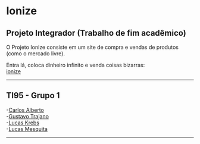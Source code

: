# Ionize  
  
## Projeto Integrador (Trabalho de fim acadêmico)  

O Projeto Ionize consiste em um site de compra e vendas de produtos (como o mercado livre).  
  
Entra lá, coloca dinheiro infinito e venda coisas bizarras:  
[ionize](http://ionize.gearhostpreview.com)

***

## TI95 - Grupo 1  

-[Carlos Alberto](https://github.com/kyller2k)    
-[Gustavo Trajano](https://github.com/gustavo-192)  
-[Lucas Krebs](https://github.com/KrebsDev)  
-[Lucas Mesquita](https://github.com/mesquitakkk)  

***

